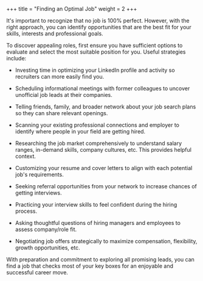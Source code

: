 +++
title = "Finding an Optimal Job"
weight = 2
+++

It's important to recognize that no job is 100% perfect. However, with the right approach, you can identify opportunities that are the best fit for your skills, interests and professional goals.

To discover appealing roles, first ensure you have sufficient options to evaluate and select the most suitable position for you. Useful strategies include:

- Investing time in optimizing your LinkedIn profile and activity so recruiters can more easily find you.

- Scheduling informational meetings with former colleagues to uncover unofficial job leads at their companies.

- Telling friends, family, and broader network about your job search plans so they can share relevant openings.

- Scanning your existing professional connections and employer to identify where people in your field are getting hired.

- Researching the job market comprehensively to understand salary ranges, in-demand skills, company cultures, etc. This provides helpful context.

- Customizing your resume and cover letters to align with each potential job's requirements.

- Seeking referral opportunities from your network to increase chances of getting interviews.

- Practicing your interview skills to feel confident during the hiring process.

- Asking thoughtful questions of hiring managers and employees to assess company/role fit.

- Negotiating job offers strategically to maximize compensation, flexibility, growth opportunities, etc.

With preparation and commitment to exploring all promising leads, you can find a job that checks most of your key boxes for an enjoyable and successful career move.